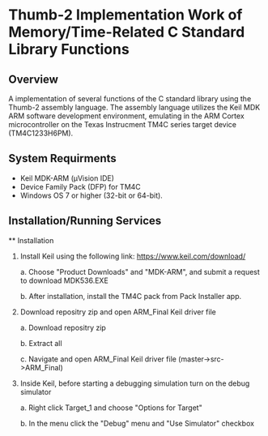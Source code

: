 # Thumb-2 Implementation Work of Memory/Time-Related C Standard Library Functions

## Overview
A implementation of several functions of the C standard library using the Thumb-2 assembly language. The assembly language utilizes the Keil MDK ARM software development
environment, emulating in the ARM Cortex microcontroller on the Texas Instrucment TM4C series target device (TM4C1233H6PM).

## System Requirments
* Keil MDK-ARM (µVision IDE)
* Device Family Pack (DFP) for TM4C
* Windows OS 7 or higher (32-bit or 64-bit).

## Installation/Running Services

** Installation
1. Install Keil using the following link: https://www.keil.com/download/

   a. Choose "Product Downloads" and "MDK-ARM", and submit a request to download MDK536.EXE
   
   b. After installation, install the TM4C pack from Pack Installer app.

3. Download repositry zip and open ARM_Final Keil driver file
   
   a. Download repositry zip
   
   b. Extract all
   
   c. Navigate and open ARM_Final Keil driver file (master->src->ARM_Final)

5. Inside Keil, before starting a debugging simulation turn on the debug simulator
   
   a. Right click Target_1 and choose "Options for Target"
   
   b. In the menu click the "Debug" menu and "Use Simulator" checkbox
   
